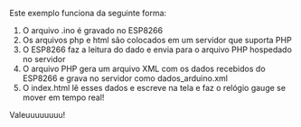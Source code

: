 Este exemplo funciona da seguinte forma:

1) O arquivo .ino é gravado no ESP8266
2) Os arquivos php e html são colocados em um servidor que suporta PHP
3) O ESP8266 faz a leitura do dado e envia para o arquivo PHP hospedado no servidor
4) O arquivo PHP gera um arquivo XML com os dados recebidos do ESP8266 e grava no servidor como dados_arduino.xml
5) O index.html lê esses dados e escreve na tela e faz o relógio gauge se mover em tempo real!

Valeuuuuuuuu!
